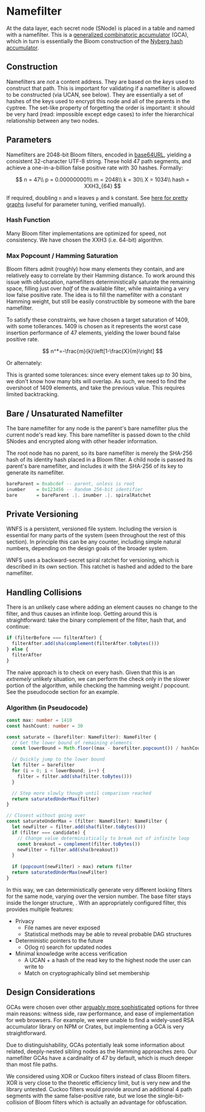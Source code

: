 # Namefilter

At the data layer, each secret node \(SNode\) is placed in a table and named with a namefilter. This is a [generalized combinatoric accumulator](https://www.jstage.jst.go.jp/article/transinf/E91.D/5/E91.D_5_1489/_pdf/-char/en) \(GCA\), which in turn is essentially the Bloom construction of the [Nyberg hash accumulator](https://link.springer.com/content/pdf/10.1007%2F3-540-60865-6_45.pdf).

## Construction

Namefilters are _not_ a content address. They are based on the _keys_ used to construct that path. This is important for validating if a namefilter is allowed to be constructed \(via UCAN, see below\). They are essentially a set of hashes of the keys used to encrypt this node and all of the parents in the cyptree. The set-like property of forgetting the order is important: it should be very hard \(read: impossible except edge cases\) to infer the hierarchical relationship between any two nodes.

## Parameters

Namefilters are 2048-bit Bloom filters, encoded in [base64URL](https://datatracker.ietf.org/doc/html/rfc4648#section-5), yielding a consistent 32-character UTF-8 string. These hold 47 path segments, and achieve a one-in-a-billion false positive rate with 30 hashes. Formally:

$$
n = 47\\
p = 0.000000001\\
m = 2048\\
k = 30\\
X = 1034\\
hash = XXH3_{64}
$$

If required, doubling `n` and `m` leaves `p` and `k` constant. See [here for pretty graphs](https://hur.st/bloomfilter/?n=47&p=&m=2048&k=30) \(useful for parameter tuning, verified manually\).

### Hash Function

Many Bloom filter implementations are optimized for speed, not consistency. We have chosen the XXH3 \(i.e. 64-bit\) algorithm. 

### Max Popcount / Hamming Saturation

Bloom filters admit \(roughly\) how many elements they contain, and are relatively easy to correlate by their Hamming distance. To work around this issue with obfuscation, namefilters deterministically saturate the remaining space, filling just over _half_ of the available filter, while maintaining a very low false positive rate. The idea is to fill the namefilter with a constant Hamming weight, but still be easily constructible by someone with the bare namefilter.

To satisfy these constraints, we have chosen a target saturation of 1409, with some tollerances. 1409 is chosen as it represents the worst case insertion performance of 47 elements, yielding the lower bound false positive rate.

$$
n^*=-\frac{m}{k}\left[1-\frac{X}{m}\right]
$$

Or alternately:

This is granted some tolerances: since every element takes _up to_ 30 bins, we don't know how many bits will overlap. As such, we need to find the overshoot of 1409 elements, and take the previous value. This requires limited backtracking.

## Bare / Unsaturated Namefilter

The bare namefilter for any node is the parent's bare namefilter plus the current node's read key. This bare namefilter is passed down to the child SNodes and encrypted along with other header information.

The root node has no parent, so its bare namefilter is merely the SHA-256 hash of its identity hash placed in a Bloom filter. A child node is passed its parent's bare namefilter, and includes it with the SHA-256 of its key to generate its namefilter.

```haskell
bareParent = 0xabcdef -- parent, unless is root
inumber    = 0x123456 -- Random 256-bit identifier
bare       = bareParent .|. inumber .|. spiralRatchet
```

## Private Versioning

WNFS is a persistent, versioned file system. Including the version is essential for many parts of the system \(seen throughout the rest of this section\). In principle this can be any counter, including simple natural numbers, depending on the design goals of the broader system.

WNFS uses a backward-secret spiral ratchet for versioning, which is described in its own section. This ratchet is hashed and added to the bare namefilter.

## Handling Collisions

There is an unlikely case where adding an element causes no change to the filter, and thus causes an infinite loop. Getting around this is straightforward: take the binary complement of the filter, hash that, and continue:

```javascript
if (filterBefore === filterAfter) {
  filterAfter.add(sha(complement(filterAfter.toBytes()))
} else {
  filterAfter
}
```

The naive approach is to check on every hash. Given that this is an _extremely_ unlikely situation, we can perform the check only in the slower portion of the algorithm, while checking the hamming weight / popcount. See the pseudocode section for an example.

### Algorithm \(in Pseudocode\)

```typescript
const max: number = 1410
const hashCount: number = 30

const saturate = (barefilter: NameFilter): NameFilter {
  // Get the lower bound of remaining elements
  const lowerBound = Math.floor((max - barefilter.popcount()) / hashCount)

  // Quickly jump to the lower bound
  let filter = barefilter
  for (i = 0; i < lowerBound; i++) {
    filter = filter.add(sha(filter.toBytes()))
  }

  // Step more slowly though until comparison reached
  return saturatedUnderMax(filter)
}

// Closest without going over
const saturateUnderMax = (filter: NameFilter): NameFilter {
  let newFilter = filter.add(sha(filter.toBytes()))
  if (filter === candidate) {
    // Change value deterministically to break out of infinite loop
    const breakout = complement(filter.toBytes())
    newFilter = filter.add(sha(breakout))
  }
  
  if (popcount(newFilter) > max) return filter
  return saturatedUnderMax(newFilter)
}
```

In this way, we can deterministically generate very different looking filters for the same node, varying over the version number. The base filter stays inside the longer structure, . With an appropriately configured filter, this provides multiple features:

* Privacy
  * File names are never exposed
  * Statistical methods may be able to reveal probable DAG structures
* Deterministic pointers to the future
  * O\(log n\) search for updated nodes
* Minimal knowledge write access verification 
  * A UCAN + a hash of the read key to the highest node the user can write to
  * Match on cryptographically blind set membership

## Design Considerations

GCAs were chosen over other [arguably more sophisticated](https://www.fim.uni-passau.de/fileadmin/dokumente/fakultaeten/fim/forschung/mip-berichte/MIP_1210.pdf) options for three main reasons: witness side, raw performance, and ease of implementation for web browsers. For example, we were unable to find a widely-used RSA accumulator library on NPM or Crates, but implementing a GCA is very straightforward.

Due to distinguishability, GCAs potentially leak some information about related, deeply-nested sibling nodes as the Hamming approaches zero. Our namefilter GCAs have a cardinality of 47 by default, which is much deeper than most file paths.

We considered using XOR or Cuckoo filters instead of class Bloom filters. XOR is very close to the theoretic efficiency limit, but is very new and the library untested. Cuckoo filters would provide around an additional 4 path segments with the same false-positive rate, but we lose the single-bit-collision of Bloom filters which is actually an advantage for obfuscation.

